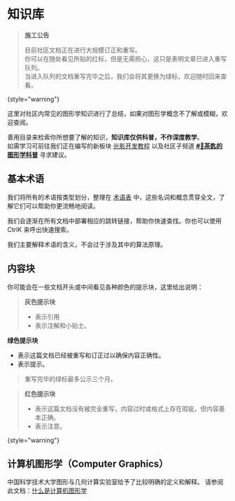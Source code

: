 # 知识库

> **施工公告**
> 
> 目前社区文档正在进行大规模订正和重写。  
> 你可以在随处看见所贴的红标，但是无需担心，这只是表明文章已进入重写队列。  
> 当进入队列的文档重写完毕之后，我们会将其更换为绿标，欢迎随时回来查看。
>
{style="warning"}

这里对社区内常见的图形学知识进行了总结，如果对图形学概念不了解或模糊，欢迎查阅。

善用目录来检索你所想要了解的知识，**知识库仅供科普，不作深度教学**。  
如需学习可前往我们正在编写的新板块 [光影开发教程](Shader-Tutorial.md) 以及社区子频道 [**#🤯茶匙的图形学科普**](https://pd.qq.com/s/bk3goy6tk) 寻求建议。

## 基本术语

我们将所有的术语按类型划分，整理在 [术语表](Terms.md) 中，这些名词和概念贯穿全文，了解它们可以帮助你更流畅地阅读。

我们会逐渐在所有文档中部署相应的跳转链接，帮助你快速查找。你也可以使用 <shortcut>Ctrl</shortcut><shortcut>K</shortcut> 来呼出快速搜索。

我们主要解释术语的含义，不会过于涉及其中的算法原理。

## 内容块

你可能会在一些文档开头或中间看见各种颜色的提示块，这里给出说明：

> **灰色提示块**
> - 表示引用
> - 表示注解和小贴士。

<note>

**绿色提示块**
- 表示这篇文档已经被重写和订正过以确保内容正确性。
- 表示提示。

> 重写完毕的绿标最多公示三个月。

</note>

> **红色提示块**
> - 表示这篇文档没有被完全重写，内容过时或格式上存在瑕疵，但内容基本正确。
> - 表示注意。
>
{style="warning"}

## 计算机图形学（Computer Graphics）

中国科学技术大学图形与几何计算实验室给予了比较明确的定义和解释。
请参阅此文档：[什么是计算机图形学](http://staff.ustc.edu.cn/~lgliu/Resources/CG/What_is_CG.htm)
